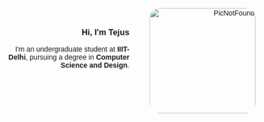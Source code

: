 <div style="text-align: right; font-family: Arial, sans-serif;">

  <img src="http://upload.wikimedia.org/wikipedia/commons/0/06/Green_character_pixel_art.png" 
       alt="PicNotFound" 
       width="210" 
       align="right" 
       style="margin-left: 40px; border-radius: 20px;" />
<br/>
  <h3>Hi, I'm Tejus</h3>
  <p>
    I'm an undergraduate student at <strong>IIIT-Delhi</strong>, pursuing a degree in <strong>Computer Science and Design</strong>.
  </p>
  <br />

</div>
